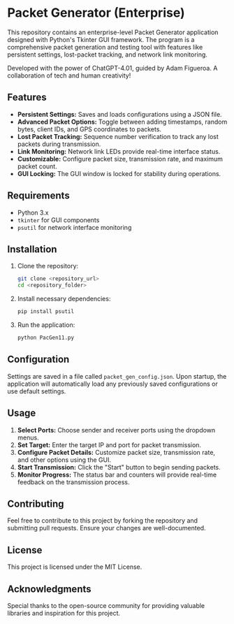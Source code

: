# Packet Generator (Enterprise)

This repository contains an enterprise-level Packet Generator application designed with Python's Tkinter GUI framework. The program is a comprehensive packet generation and testing tool with features like persistent settings, lost-packet tracking, and network link monitoring.

Developed with the power of ChatGPT-4.01, guided by Adam Figueroa. A collaboration of tech and human creativity!

## Features
- **Persistent Settings:** Saves and loads configurations using a JSON file.
- **Advanced Packet Options:** Toggle between adding timestamps, random bytes, client IDs, and GPS coordinates to packets.
- **Lost Packet Tracking:** Sequence number verification to track any lost packets during transmission.
- **Link Monitoring:** Network link LEDs provide real-time interface status.
- **Customizable:** Configure packet size, transmission rate, and maximum packet count.
- **GUI Locking:** The GUI window is locked for stability during operations.

## Requirements
- Python 3.x
- `tkinter` for GUI components
- `psutil` for network interface monitoring

## Installation
1. Clone the repository:
   ```bash
   git clone <repository_url>
   cd <repository_folder>
   ```

2. Install necessary dependencies:
   ```bash
   pip install psutil
   ```

3. Run the application:
   ```bash
   python PacGen11.py
   ```

## Configuration
Settings are saved in a file called `packet_gen_config.json`. Upon startup, the application will automatically load any previously saved configurations or use default settings.

## Usage
1. **Select Ports:** Choose sender and receiver ports using the dropdown menus.
2. **Set Target:** Enter the target IP and port for packet transmission.
3. **Configure Packet Details:** Customize packet size, transmission rate, and other options using the GUI.
4. **Start Transmission:** Click the "Start" button to begin sending packets.
5. **Monitor Progress:** The status bar and counters will provide real-time feedback on the transmission process.

## Contributing
Feel free to contribute to this project by forking the repository and submitting pull requests. Ensure your changes are well-documented.

## License
This project is licensed under the MIT License.

## Acknowledgments
Special thanks to the open-source community for providing valuable libraries and inspiration for this project.
